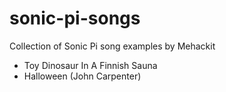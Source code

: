 # sonic-pi-songs
Collection of Sonic Pi song examples by Mehackit
* Toy Dinosaur In A Finnish Sauna
* Halloween (John Carpenter)

